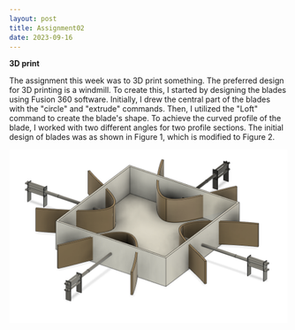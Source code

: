 ```yaml
---
layout: post
title: Assignment02
date: 2023-09-16
---
```


**3D print**


The assignment this week was to 3D print something. The preferred design for 3D printing is a windmill. To create this, I started by designing the blades using Fusion 360 software. Initially, I drew the central part of the blades with the "circle" and "extrude" commands. Then, I utilized the "Loft" command to create the blade's shape. To achieve the curved profile of the blade, I worked with two different angles for two profile sections.
The initial design of blades was as shown in Figure 1, which is modified to Figure 2.



![Figure 1](Mold4.png)
